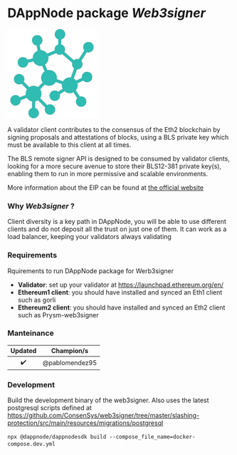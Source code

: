 <!-- :female_detective: Looking for a new champion -->

# DAppNode package _Web3signer_

<!--DAppNode package logo (could be added with an hyperlink to a youtube video): -->

![](node-avatar.png)

<!--Brief introduction about the source project (official project definition is an option): -->

A validator client contributes to the consensus of the Eth2 blockchain by signing proposals and attestations of blocks, using a BLS private key which must be available to this client at all times.

The BLS remote signer API is designed to be consumed by validator clients, looking for a more secure avenue to store their BLS12-381 private key(s), enabling them to run in more permissive and scalable environments.

More information about the EIP can be found at [the official website](https://eips.ethereum.org/EIPS/eip-3030)

### Why _Web3signer_ ?

<!--What can you do with this package?: -->

Client diversity is a key path in DAppNode, you will be able to use different clients and do not deposit all the trust on just one of them. It can work as a load balancer, keeping your validators always validating

### Requirements

Rquirements to run DAppNode package for Werb3signer

<!--Requirements to run the dappnode package in a list: -->

- **Validator**: set up your validator at https://launchpad.ethereum.org/en/
- **Ethereum1 client**: you should have installed and synced an Eth1 client such as gorli
- **Ethereum2 client**: you should have installed and synced an Eth2 client such as Prysm-web3signer

### Manteinance

<!--Table with champion/s mantainers, versions and update status -->
<!--UPDATED: :x: OR :heavy_check_mark: -->

|      Updated       |   Champion/s   |
| :----------------: | :------------: |
| :heavy_check_mark: | @pablomendez95 |

### Development

Build the development binary of the web3signer. Also uses the latest postgresql scripts defined at https://github.com/ConsenSys/web3signer/tree/master/slashing-protection/src/main/resources/migrations/postgresql

```
npx @dappnode/dappnodesdk build --compose_file_name=docker-compose.dev.yml
```
